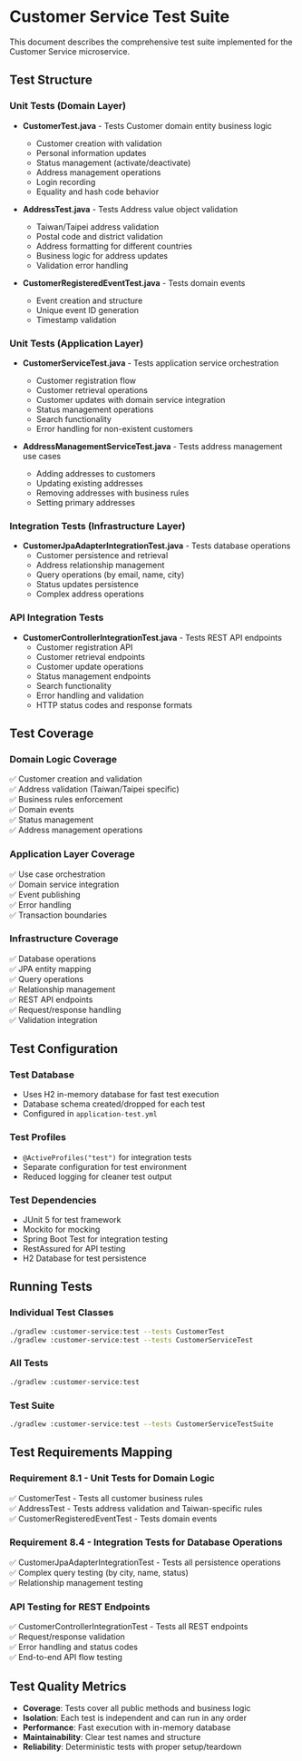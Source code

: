 # Customer Service Test Suite

This document describes the comprehensive test suite implemented for the Customer Service microservice.

## Test Structure

### Unit Tests (Domain Layer)
- **CustomerTest.java** - Tests Customer domain entity business logic
  - Customer creation with validation
  - Personal information updates
  - Status management (activate/deactivate)
  - Address management operations
  - Login recording
  - Equality and hash code behavior

- **AddressTest.java** - Tests Address value object validation
  - Taiwan/Taipei address validation
  - Postal code and district validation
  - Address formatting for different countries
  - Business logic for address updates
  - Validation error handling

- **CustomerRegisteredEventTest.java** - Tests domain events
  - Event creation and structure
  - Unique event ID generation
  - Timestamp validation

### Unit Tests (Application Layer)
- **CustomerServiceTest.java** - Tests application service orchestration
  - Customer registration flow
  - Customer retrieval operations
  - Customer updates with domain service integration
  - Status management operations
  - Search functionality
  - Error handling for non-existent customers

- **AddressManagementServiceTest.java** - Tests address management use cases
  - Adding addresses to customers
  - Updating existing addresses
  - Removing addresses with business rules
  - Setting primary addresses

### Integration Tests (Infrastructure Layer)
- **CustomerJpaAdapterIntegrationTest.java** - Tests database operations
  - Customer persistence and retrieval
  - Address relationship management
  - Query operations (by email, name, city)
  - Status updates persistence
  - Complex address operations

### API Integration Tests
- **CustomerControllerIntegrationTest.java** - Tests REST API endpoints
  - Customer registration API
  - Customer retrieval endpoints
  - Customer update operations
  - Status management endpoints
  - Search functionality
  - Error handling and validation
  - HTTP status codes and response formats

## Test Coverage

### Domain Logic Coverage
✅ Customer creation and validation  
✅ Address validation (Taiwan/Taipei specific)  
✅ Business rules enforcement  
✅ Domain events  
✅ Status management  
✅ Address management operations  

### Application Layer Coverage
✅ Use case orchestration  
✅ Domain service integration  
✅ Event publishing  
✅ Error handling  
✅ Transaction boundaries  

### Infrastructure Coverage
✅ Database operations  
✅ JPA entity mapping  
✅ Query operations  
✅ Relationship management  
✅ REST API endpoints  
✅ Request/response handling  
✅ Validation integration  

## Test Configuration

### Test Database
- Uses H2 in-memory database for fast test execution
- Database schema created/dropped for each test
- Configured in `application-test.yml`

### Test Profiles
- `@ActiveProfiles("test")` for integration tests
- Separate configuration for test environment
- Reduced logging for cleaner test output

### Test Dependencies
- JUnit 5 for test framework
- Mockito for mocking
- Spring Boot Test for integration testing
- RestAssured for API testing
- H2 Database for test persistence

## Running Tests

### Individual Test Classes
```bash
./gradlew :customer-service:test --tests CustomerTest
./gradlew :customer-service:test --tests CustomerServiceTest
```

### All Tests
```bash
./gradlew :customer-service:test
```

### Test Suite
```bash
./gradlew :customer-service:test --tests CustomerServiceTestSuite
```

## Test Requirements Mapping

### Requirement 8.1 - Unit Tests for Domain Logic
✅ CustomerTest - Tests all customer business rules  
✅ AddressTest - Tests address validation and Taiwan-specific rules  
✅ CustomerRegisteredEventTest - Tests domain events  

### Requirement 8.4 - Integration Tests for Database Operations
✅ CustomerJpaAdapterIntegrationTest - Tests all persistence operations  
✅ Complex query testing (by city, name, status)  
✅ Relationship management testing  

### API Testing for REST Endpoints
✅ CustomerControllerIntegrationTest - Tests all REST endpoints  
✅ Request/response validation  
✅ Error handling and status codes  
✅ End-to-end API flow testing  

## Test Quality Metrics

- **Coverage**: Tests cover all public methods and business logic
- **Isolation**: Each test is independent and can run in any order
- **Performance**: Fast execution with in-memory database
- **Maintainability**: Clear test names and structure
- **Reliability**: Deterministic tests with proper setup/teardown